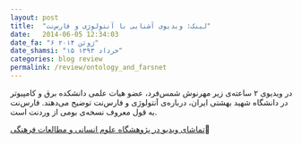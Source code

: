 ```yaml
---
layout: post
title:  "لینک: ویدیوی آشنایی با آنتولوژی و فارس‌نت"
date:   2014-06-05 12:34:03
date_fa: "۶ ژوئن ۲۰۱۴"
date_shamsi: "۱۵ خرداد ۱۳۹۳"
categories: blog review
permalink: /review/ontology_and_farsnet
---
```


در ویدیوی ۲ ساعته‌ی زیر مهرنوش شمس‌فرد، عضو هیات علمی دانشکده برق و کامپیوتر در دانشگاه شهید بهشتی ایران، درباره‌ی آنتولوژی و فارس‌نت توضیح می‌دهند. فارس‌نت به قول معروف نسخه‌ی بومی از وردنت است.

<a href="http://www.ihcs.ac.ir/Pages/Features/MovieDetail.aspx?id=7564">تماشای ویدیو در پژوهشگاه علوم انسانی و مطالعات فرهنگی</a>